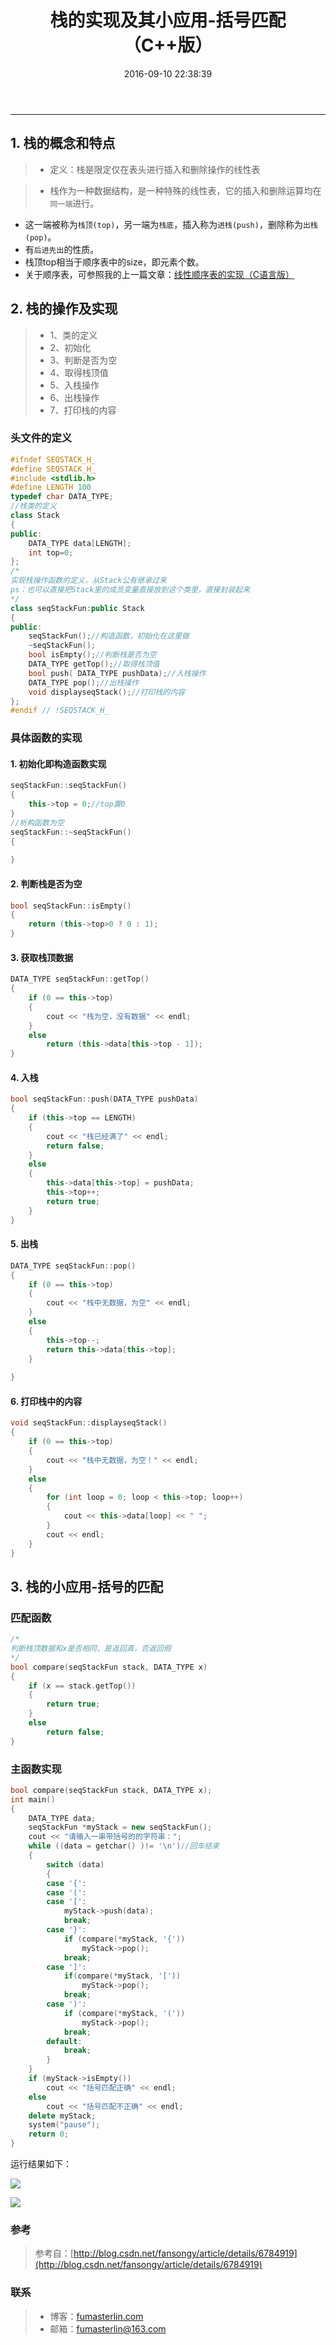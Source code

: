 ﻿---
title: 栈的实现及其小应用-括号匹配（C++版）
date: 2016-09-10 22:38:39
tags:
- 数据结构
---
------

## 1. 栈的概念和特点

> - 定义：栈是限定仅在表头进行插入和删除操作的线性表

> - 栈作为一种数据结构，是一种特殊的线性表，它的插入和删除运算均在`同一端`进行。
- 这一端被称为`栈顶(top)`，另一端为`栈底`，插入称为`进栈(push)`，删除称为`出栈(pop)`。
- 有`后进先出`的性质。
- 栈顶top相当于顺序表中的size，即元素个数。
- 关于顺序表，可参照我的上一篇文章：[线性顺序表的实现（C语言版）](http://fumasterlin.com/2016/09/09/%E7%BA%BF%E6%80%A7%E9%A1%BA%E5%BA%8F%E8%A1%A8%E7%9A%84%E5%AE%9E%E7%8E%B0%EF%BC%88C%E8%AF%AD%E8%A8%80%E7%89%88%EF%BC%89/#more)
<!--more-->

## 2. 栈的操作及实现

> - 1、类的定义
> - 2、初始化
> - 3、判断是否为空
> - 4、取得栈顶值
> - 5、入栈操作
> - 6、出栈操作
> - 7、打印栈的内容

### 头文件的定义

```C++
#ifndef SEQSTACK_H_
#define SEQSTACK_H_
#include <stdlib.h>
#define LENGTH 100
typedef char DATA_TYPE;
//栈类的定义
class Stack
{
public:
	DATA_TYPE data[LENGTH];
	int top=0;
};
/*
实现栈操作函数的定义，从Stack公有继承过来
ps：也可以直接把Stack里的成员变量直接放到这个类里，直接封装起来
*/
class seqStackFun:public Stack
{
public:
	seqStackFun();//构造函数，初始化在这里做
	~seqStackFun();
	bool isEmpty();//判断栈是否为空
	DATA_TYPE getTop();//取得栈顶值
	bool push( DATA_TYPE pushData);//入栈操作
	DATA_TYPE pop();//出栈操作
	void displayseqStack();//打印栈的内容
};
#endif // !SEQSTACK_H_
```
### 具体函数的实现
#### 1. 初始化即构造函数实现
```C++
seqStackFun::seqStackFun()
{
	this->top = 0;//top置0
}
//析构函数为空
seqStackFun::~seqStackFun()
{
	
}
```
#### 2. 判断栈是否为空
```C++
bool seqStackFun::isEmpty()
{
	return (this->top>0 ? 0 : 1);
}
```
#### 3. 获取栈顶数据
```C++
DATA_TYPE seqStackFun::getTop()
{
	if (0 == this->top)
	{
		cout << "栈为空，没有数据" << endl;
	}
	else 
		return (this->data[this->top - 1]);
}
```
#### 4. 入栈
```C++
bool seqStackFun::push(DATA_TYPE pushData)
{
	if (this->top == LENGTH)
	{
		cout << "栈已经满了" << endl;
		return false;
	}
	else
	{
		this->data[this->top] = pushData;
		this->top++;
		return true;
	}
}
```
#### 5. 出栈
```C++
DATA_TYPE seqStackFun::pop()
{
	if (0 == this->top)
	{
		cout << "栈中无数据，为空" << endl;
	}
	else
	{
		this->top--;
		return this->data[this->top];
	}
		
}
```
#### 6. 打印栈中的内容
```C++
void seqStackFun::displayseqStack()
{
	if (0 == this->top)
	{
		cout << "栈中无数据，为空！" << endl;
	}
	else
	{
		for (int loop = 0; loop < this->top; loop++)
		{
			cout << this->data[loop] << " ";
		}
		cout << endl;
	}
}
```
## 3. 栈的小应用-括号的匹配
### 匹配函数
```C++
/*
判断栈顶数据和x是否相同，是返回真，否返回假
*/
bool compare(seqStackFun stack, DATA_TYPE x)
{
	if (x == stack.getTop())
	{
		return true;
	}
	else
		return false;
}
```
### 主函数实现

```C++
bool compare(seqStackFun stack, DATA_TYPE x);
int main()
{
	DATA_TYPE data;
	seqStackFun *myStack = new seqStackFun();
	cout << "请输入一串带括号的的字符串：";
	while ((data = getchar() )!= '\n')//回车结束
	{
		switch (data)
		{
		case '{':
		case '(':
		case '[':
			myStack->push(data);		
			break;
		case '}':
			if (compare(*myStack, '{'))
				myStack->pop();
			break;
		case ']':
			if(compare(*myStack, '['))
				myStack->pop();
			break;
		case ')':
			if (compare(*myStack, '('))
				myStack->pop();
			break;
		default:
			break;
		}
	}
	if (myStack->isEmpty())
		cout << "括号匹配正确" << endl;
	else
		cout << "括号匹配不正确" << endl;
	delete myStack;
	system("pause");
	return 0;
}
```
运行结果如下：

![](http://od191c801.bkt.clouddn.com/%E6%A0%88%E6%96%87%E7%AB%A02.png)

![](http://od191c801.bkt.clouddn.com/%E6%A0%88%E6%96%87%E7%AB%A01.png)

### 参考
> 参考自：[http://blog.csdn.net/fansongy/article/details/6784919](http://blog.csdn.net/fansongy/article/details/6784919)

### 联系 ###
> - 博客：[fumasterlin.com](www.fumasterlin.com)
> - 邮箱：[fumasterlin@163.com](fumasterlin@163.com)


